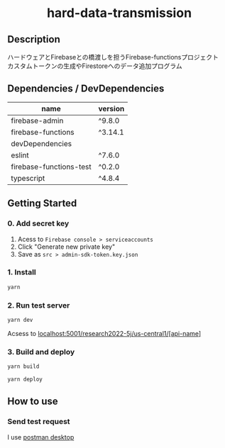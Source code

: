 # <div style="text-align: center;">hard-data-transmission</div>
<!-- <p align="center">
  <img src="/static/icon.png"  width="256" height="256" alt="nuxt-firebase logo">
</p>
 -->
## Description
ハードウェアとFirebaseとの橋渡しを担うFirebase-functionsプロジェクト<br>
カスタムトークンの生成やFirestoreへのデータ追加プログラム

## Dependencies / DevDependencies
| name | version |
| ------------- | ------------- |
| firebase-admin | ^9.8.0 |
| firebase-functions | ^3.14.1 |
| devDependencies |
| eslint | ^7.6.0 |
| firebase-functions-test | ^0.2.0 |
| typescript | ^4.8.4 |

## Getting Started
### 0. Add secret key
1. Acess to `Firebase console > serviceaccounts`
2. Click "Generate new private key"
3. Save as `src > admin-sdk-token.key.json`

### 1. Install
```powershell
yarn
```

### 2. Run test server
```powershell
yarn dev
```

Acsess to [localhost:5001/research2022-5j/us-central1/[api-name]](http://localhost:5001/research2022-5j/us-central1/[api-name])

### 3. Build and deploy
```powershell
yarn build
```

```powershell
yarn deploy
```

## How to use
### Send test request
I use [postman desktop](https://www.postman.com/downloads/)